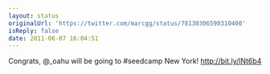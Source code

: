 ```yaml
---
layout: status
originalUrl: 'https://twitter.com/marcgg/status/78130306590310400'
isReply: false
date: 2011-06-07 16:04:51
---
```


Congrats, @_oahu will be going to #seedcamp New York! http://bit.ly/lNt6b4
